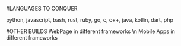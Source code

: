 #LANGUAGES TO CONQUER

python, javascript, bash, rust, ruby, go, c, c++, java, kotlin, dart, php

#OTHER BUILDS
WebPage in different frameworks \n
Mobile Apps in different frameworks
